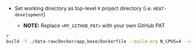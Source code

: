 - Set working directory as top-level `R` project directory (i.e. `HEAT-development`)

  - **NOTE:** Replace `<MY_GITHUB_PAT>` with your own GitHub PAT 

```bash
#
build -f ./data-raw/Docker/app_base/Dockerfile --build-arg N_CPUS=4 --build-arg GITHUB_PAT=<MY_GITHUB_PAT> --platform linux/amd64 -t heat-app-base:0.1 .
```
